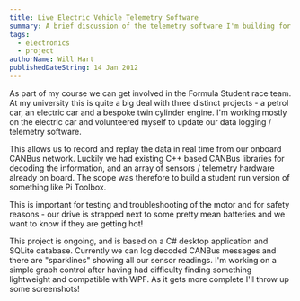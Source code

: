 ```yaml
---
title: Live Electric Vehicle Telemetry Software
summary: A brief discussion of the telemetry software I'm building for my University's electric Formula Student car
tags:
  - electronics
  - project
authorName: Will Hart
publishedDateString: 14 Jan 2012
---
```


As part of my course we can get involved in the Formula Student race team. At my
university this is quite a big deal with three distinct projects - a petrol car,
an electric car and a bespoke twin cylinder engine. I'm working mostly on the
electric car and volunteered myself to update our data logging / telemetry
software.

This allows us to record and replay the data in real time from our onboard
CANBus network. Luckily we had existing C++ based CANBus libraries for decoding
the information, and an array of sensors / telemetry hardware already on board.
The scope was therefore to build a student run version of something like Pi
Toolbox.

This is important for testing and troubleshooting of the motor and for safety
reasons - our drive is strapped next to some pretty mean batteries and we want
to know if they are getting hot!

This project is ongoing, and is based on a C# desktop application and SQLite
database. Currently we can log decoded CANBus messages and there are
"sparklines" showing all our sensor readings. I'm working on a simple graph
control after having had difficulty finding something lightweight and compatible
with WPF. As it gets more complete I'll throw up some screenshots!